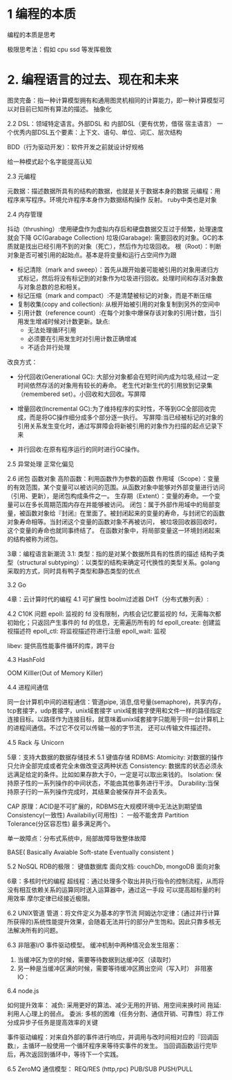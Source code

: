 # 1 编程的本质
编程的本质是思考

极限思考法：假如 cpu ssd 等发挥极致


# 2. 编程语言的过去、现在和未来
图灵完备：指一种计算模型拥有和通用图灵机相同的计算能力，即一种计算模型可以对目前已知所有算法的描述。
抽象化

2.2 DSL：领域特定语言。外部DSL 和 内部DSL（更有优势，借宿 宿主语言）
一个优秀内部DSL五个要素：上下文、语句、单位、词汇、层次结构

BDD（行为驱动开发）：软件开发之前就设计好规格

给一种模式起个名字能提高认知

2.3 元编程

元数据：描述数据所具有的结构的数据，也就是关于数据本身的数据
元编程：用程序来写程序。环境允许程序本身作为数据结构操作
反射。
ruby中类也是对象

2.4 内存管理

抖动（thrushing）:使用硬盘作为虚拟内存后和硬盘数据交互过于频繁，处理速度就会下降
GC(Garabage Collection)
垃圾(Garabage): 需要回收的对象。GC的本质就是找出已经引用不到的对象（死亡），然后作为垃圾回收。
根（Root）：判断对象是否可被引用的起始点。基本是将变量和运行占空间作为跟
- 标记清除（mark and sweep）：首先从跟开始姜可能被引用的对象用递归方式标记，然后将没有标记到的对象作为垃圾进行回收。处理时间和存活对象数与对象总数的总和相关。
- 标记压缩（mark and compact）:不是清楚被标记的对象，而是不断压缩
- 复制收集(copy and collection): 从根开始被引用的对象复制到另外的空间中
- 引用计数（reference count）:在每个对象中爆保存该对象的引用计数，当引用发生增减时候对计数更新。缺点:
    - 无法处理循环引用
    - 必须要在引用发生时对引用计数正确增减
    - 不适合并行处理

改良方式：
- 分代回收(Generational GC): 大部分对象都会在短时间内成为垃圾,经过一定时间依然存活的对象用有较长的寿命。
老生代对新生代的引用放到记录集（remembered set）。小回收和大回收。写屏障

- 增量回收(Incremental GC):为了维持程序的实时性，不等到GC全部回收完成，而是将GC操作细分成多个部分逐一执行。
写屏障:当已经被标记的对象的引用关系发生变化时，通过写屏障会将新被引用的对象作为扫描的起点记录下来

- 并行回收:在原有程序运行的同时进行GC操作。

2.5 异常处理
正常化偏见


2.6 闭包
函数对象
高阶函数：利用函数作为参数的函数
作用域（Scope）：变量的有效范围，某个变量可以被访问的范围。从函数对象中能够对外部变量进行访问（引用、更新），是闭包构成条件之一。
生存期（Extent）：变量的寿命。一个变量可以在多长周期范围内存在并能够被访问。
闭包：属于外部作用域中的局部变量，被函数对象给『封闭』在里面了。被封闭起来的变量的寿命，与封闭它的函数对象寿命相等。当封闭这个变量的函数对象不再被访问，
被垃圾回收器回收时，这个变量的寿命也就同事终结了。
在函数对象中，将局部变量这一环境封闭起来的结构被称为闭包。

3章：编程语言新潮流
3.1:
类型：指的是对某个数据所具有的性质的描述
结构子类型（structural subtyping）：以类型的结构来确定可代换性的类型关系。golang采取的方式，同时具有鸭子类型和静态类型的优点


3.2 Go


4章：云计算时代的编程
4.1 可扩展性
boolm过滤器
DHT（分布式散列表）:

4.2 C10K 问题
epoll: 监视的 fd 没有限制，内核会记忆要监视的 fd，无需每次都初始化；只返回产生事件的 fd 的信息，无需遍历所有的 fd
epoll_create: 创建监视描述符
epoll_ctl: 将监视描述符进行注册
epoll_wait: 监视

libev: 提供高性能事件循环的库，跨平台


4.3 HashFold

OOM Killler(Out of Memory Killer)

4.4 进程间通信

同一台计算机中间的进程通信：管道pipe, 消息,信号量(semaphore)，共享内存，tcp套接字，udp套接字，unix域套接字
unix域套接字使用和文件一样的路径指定连接目标。以路径作为连接目标，就意味着unix域套接字只能用于同一台计算机上的进程间通信。不过它不仅可以传输一般的字节流，
还可以传输文件描述符。

4.5 Rack 与 Unicorn


5章：支持大数据的数据存储技术
5.1  键值存储
RDBMS:
Atomicity: 对数据的操作只允许全部完成或者完全未做改变这两种状态
Consistency: 数据库的状态必须永远满足给定的条件。比如如果存款大于0，一定是可以取出来钱的。
Isolation: 保持原子性的一系列操作的中间状态，不能由其他事务进行干涉。
Durability:当保持原子行的一系列操作完成时，其结果会被保存并不会丢失。

CAP 原理：ACID是不可扩展的，RDBMS在大规模环境中无法达到期望值
Consistency(一致性)
Availabiliy(可用性) ： 一般不能舍弃
Partition Tolerance(分区容忍性)
最多满足两个。

单一故障点：分布式系统中，局部故障导致整体故障

BASE(
Basically Avaiable
Soft-state
Eventually consistent
)

5.2 NoSQL
RDB的极限：
键值数据库
面向文档: couchDb, mongoDB
面向对象


6章：多核时代的编程
超线程：通过处理多个取出并执行指令的控制流程，从而将没有相互依赖关系的运算同时送入运算器中，通过这一手段
可以提高超标量的利用效率
摩尔定律已经接近极限。


6.2 UNIX管道
管道：将文件定义为基本的字节流
阿姆达尔定律：(通过并行计算所获得的)系统性能提升效果，会随着无法并行的部分产生饱和。因此只靠多核无法解决所有的问题。


6.3 非阻塞I/O
事件驱动模型。
缓冲机制中两种情况会发生阻塞：
1. 当缓冲区为空的时候，需要等待数据到达缓冲区（读取时）
2. 另一种是当缓冲区满的时候，需要等待缓冲区腾出空间（写入时）
非阻塞IO：

6.4 node.js

如何提升效率：
减负: 采用更好的算法、减少无用的开销、用空间来换时间
拖延: 利用人心理上的弱点。
委派: 多核的困难（任务分割、通信开销、可靠性）将工作分成异步子任务是提高效率的关键

事件驱动编程：对来自外部的事件进行响应，并调用与改时间相对应的『回调函数』，主循环一般使用一个循环程序来等待实事件的发生。
当回调函数运行完毕后，再次返回到循环中，等待下一个实践。

6.5 ZeroMQ
通信模型：
REQ/RES  (http,rpc)
PUB/SUB
PUSH/PULL
